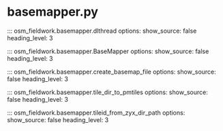# basemapper.py

::: osm_fieldwork.basemapper.dlthread
options:
show_source: false
heading_level: 3

::: osm_fieldwork.basemapper.BaseMapper
options:
show_source: false
heading_level: 3

::: osm_fieldwork.basemapper.create_basemap_file
options:
show_source: false
heading_level: 3

::: osm_fieldwork.basemapper.tile_dir_to_pmtiles
options:
show_source: false
heading_level: 3

::: osm_fieldwork.basemapper.tileid_from_zyx_dir_path
options:
show_source: false
heading_level: 3
